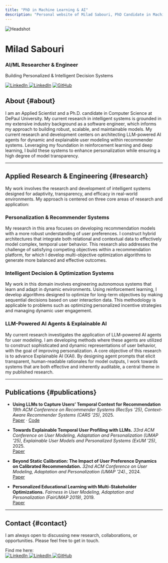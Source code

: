 ```yaml
---
title: "PhD in Machine Learning & AI"
description: "Personal website of Milad Sabouri, PhD Candidate in Machine Learning & AI"
---
```


<div class="hero">
  <img class="headshot" src="images/headshot.png" alt="Headshot" />
  <div>
    <h1 class="title">Milad Sabouri</h1>  
    <h3 class="subtitle">AI/ML Researcher & Engineer</h3>
    <p class="subtitle">Building Personalized & Intelligent Decision Systems</p>
    <div> 
      <a href="mailto:&#109;&#115;&#97;&#98;&#111;&#117;&#114;&#105;&#64;&#100;&#101;&#112;&#97;&#117;&#108;&#46;&#101;&#100;&#117;" target="_blank" rel="noopener noreferrer" title="Email">
        <img src="/images/Gmail.svg" alt="LinkedIn" class="social_icons"/>
      </a>
      <a href="https://www.linkedin.com/in/milad-sabouri/"><img class="social_icons" src="images/LinkedIN.svg" alt="LinkedIn" /></a>
      <a href="https://github.com/milsab"><img class="social_icons" src="images/Github.svg" alt="GitHub" /></a>
    </div>
  </div>
</div>

## About {#about}
<div class="about">
  I am an Applied Scientist and a Ph.D. candidate in Computer Science at DePaul University. My current research in intelligent systems is grounded in my extensive industry background as a software engineer, which informs my approach to building robust, scalable, and maintainable models. My current research and development centers on architecting LLM-powered AI agents for dynamic and explainable user modeling within recommender systems. Leveraging my foundation in reinforcement learning and deep learning, I build these systems to enhance personalization while ensuring a high degree of model transparency. 
</div>

---

## Applied Research & Engineering {#research}

<div class="research">
My work involves the research and development of intelligent systems designed for adaptivity, transparency, and efficacy in real-world environments. My approach is centered on three core areas of research and application:
</div>

### Personalization & Recommender Systems
<div class="research">
My research in this area focuses on developing recommendation models with a more robust understanding of user preferences. I construct hybrid architectures that integrate both relational and contextual data to effectively model complex, temporal user behavior. This research also addresses the challenge of satisfying competing objectives within a recommendation platform, for which I develop multi-objective optimization algorithms to generate more balanced and effective outcomes.
</div>

### Intelligent Decision & Optimization Systems
<div class="research">
My work in this domain involves engineering autonomous systems that learn and adapt in dynamic environments. Using reinforcement learning, I develop algorithms designed to optimize for long-term objectives by making sequential decisions based on user interaction data. This methodology is applicable to problems such as optimizing personalized incentive strategies and managing dynamic user engagement.
</div>

### LLM-Powered AI Agents & Explainable AI
<div class="research">
My current research investigates the application of LLM-powered AI agents for user modeling. I am developing methods where these agents are utilized to construct sophisticated and dynamic representations of user behavior, with the goal of improving personalization. A core objective of this research is to advance Explainable AI (XAI). By designing agent prompts that elicit transparent, human-readable rationales for model outputs, I work towards systems that are both effective and inherently auditable, a central theme in my published research.
</div>

---

## Publications {#publications}

- **Using LLMs to Capture Users’ Temporal Context for Recommendation** <em>19th ACM Conference on Recommender Systems (RecSys ’25), Context-Aware Recommender Systems (CARS ’25)</em>, 2025.  
  <a href="https://arxiv.org/pdf/2508.08512">Paper</a> · <a href="https://github.com/milsab/LLM-TP">Code</a>

- **Towards Explainable Temporal User Profiling with LLMs.** <em>33rd ACM Conference on User Modeling, Adaptation and Personalization (UMAP '25), Explainable User Models and Personalized Systems (ExUM '25)</em>, 2025.  
  <a href="https://dl.acm.org/doi/10.1145/3708319.3733655">Paper</a>

- **Beyond Static Calibration: The Impact of User Preference Dynamics on Calibrated Recommendation.** <em>32nd ACM Conference on User Modeling, Adaptation and Personalization (UMAP '24).</em>, 2024.  
  <a href="https://dl.acm.org/doi/10.1145/3631700.3664869">Paper</a>

- **Personalized Educational Learning with Multi-Stakeholder Optimizations.** <em>Fairness in User Modeling, Adaptation and Personalization (FairUMAP 2019)</em>, 2019.  
  <a href="https://www.researchgate.net/profile/Yong-Zheng-5/publication/332552766_Personalized_Educational_Learning_with_Multi-Stakeholder_Optimizations/links/5cbd11214585156cd7a8c903/Personalized-Educational-Learning-with-Multi-Stakeholder-Optimizations.pdf">Paper</a>

---

## Contact {#contact}

I am always open to discussing new research, collaborations, or opportunities. Please feel free to get in touch.
<div class="contact-label">Find me here:</div>
<div class="contact-icons"> 
    <a href="mailto:&#109;&#115;&#97;&#98;&#111;&#117;&#114;&#105;&#64;&#100;&#101;&#112;&#97;&#117;&#108;&#46;&#101;&#100;&#117;" target="_blank" rel="noopener noreferrer" title="Email">
        <img src="/images/Gmail.svg" alt="LinkedIn" class="contact-icon-img"/>
    </a>
    <a href="https://www.linkedin.com/in/milad-sabouri/" target="_blank" rel="noopener noreferrer" title="LinkedIn">
        <img src="/images/LinkedIN.svg" alt="LinkedIn" class="contact-icon-img"/>
    </a>
    <a href="https://github.com/milsab" target="_blank" rel="noopener noreferrer" title="GitHub">
        <img src="/images/Github.svg" alt="GitHub" class="contact-icon-img"/>
    </a>
</div>